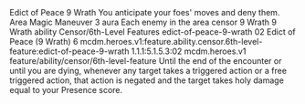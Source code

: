 <ability>
  <name>Edict of Peace</name>
  <cost>9 Wrath</cost>
  <flavor>You anticipate your foes&apos; moves and deny them.</flavor>
  <keywords>
    <keyword>Area</keyword>
    <keyword>Magic</keyword>
  </keywords>
  <type>Maneuver</type>
  <distance>3 aura</distance>
  <target>Each enemy in the area</target>
  <metadata>
    <class>censor</class>
    <cost>9 Wrath</cost>
    <cost_amount>9</cost_amount>
    <cost_resource>Wrath</cost_resource>
    <feature_type>ability</feature_type>
    <file_dpath>Censor/6th-Level Features</file_dpath>
    <item_id>edict-of-peace-9-wrath</item_id>
    <item_index>02</item_index>
    <item_name>Edict of Peace (9 Wrath)</item_name>
    <level>6</level>
    <scc>mcdm.heroes.v1:feature.ability.censor.6th-level-feature:edict-of-peace-9-wrath</scc>
    <scdc>1.1.1:5.1.5.3:02</scdc>
    <source>mcdm.heroes.v1</source>
    <type>feature/ability/censor/6th-level-feature</type>
  </metadata>
  <effects>
    <effect type="mundane">Until the end of the encounter or until you are dying, whenever any target takes a triggered action or a free triggered action, that action is negated and the target takes holy damage equal to your Presence score.</effect>
  </effects>
</ability>

